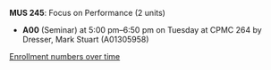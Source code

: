**MUS 245**: Focus on Performance (2 units)

- **A00** (Seminar) at 5:00 pm–6:50 pm on Tuesday at CPMC 264 by Dresser, Mark Stuart (A01305958)

[Enrollment numbers over time](./MUS245.tsv)
